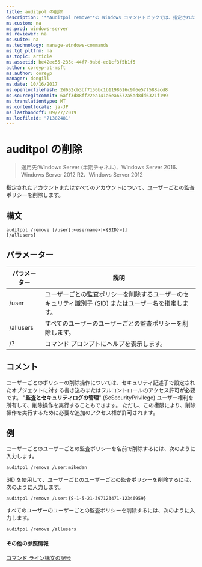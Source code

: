 ```yaml
---
title: auditpol の削除
description: '**Auditpol remove**の Windows コマンドトピックでは、指定されたアカウントまたはすべてのアカウントのユーザーごとの監査ポリシーを削除します。'
ms.custom: na
ms.prod: windows-server
ms.reviewer: na
ms.suite: na
ms.technology: manage-windows-commands
ms.tgt_pltfrm: na
ms.topic: article
ms.assetid: be42ec55-235c-44f7-9abd-ed1cf3f5b1f5
author: coreyp-at-msft
ms.author: coreyp
manager: dongill
ms.date: 10/16/2017
ms.openlocfilehash: 2d652cb3bf7156bc1b1198616c9f6e57f588acd8
ms.sourcegitcommit: 6aff3d88ff22ea141a6ea6572a5ad8dd6321f199
ms.translationtype: MT
ms.contentlocale: ja-JP
ms.lasthandoff: 09/27/2019
ms.locfileid: "71382481"
---
```

# <a name="auditpol-remove"></a>auditpol の削除

>適用先:Windows Server (半期チャネル)、Windows Server 2016、Windows Server 2012 R2、Windows Server 2012

指定されたアカウントまたはすべてのアカウントについて、ユーザーごとの監査ポリシーを削除します。

## <a name="syntax"></a>構文
```
auditpol /remove [/user[:<username>|<{SID}>]]
[/allusers]
```
## <a name="parameters"></a>パラメーター
|パラメーター|説明|
|-------|--------|
|/user|ユーザーごとの監査ポリシーを削除するユーザーのセキュリティ識別子 (SID) またはユーザー名を指定します。|
|/allusers|すべてのユーザーのユーザーごとの監査ポリシーを削除します。|
|/?|コマンド プロンプトにヘルプを表示します。|
## <a name="remarks"></a>コメント
ユーザーごとのポリシーの削除操作については、セキュリティ記述子で設定されたオブジェクトに対する書き込みまたはフルコントロールのアクセス許可が必要です。 "**監査とセキュリティログの管理**" (SeSecurityPrivilege) ユーザー権利を所有して、削除操作を実行することもできます。 ただし、この権限により、削除操作を実行するために必要な追加のアクセス権が許可されます。
## <a name="BKMK_examples"></a>例
ユーザーごとのユーザーごとの監査ポリシーを名前で削除するには、次のように入力します。
```
auditpol /remove /user:mikedan
```
SID を使用して、ユーザーごとのユーザーごとの監査ポリシーを削除するには、次のように入力します。
```
auditpol /remove /user:{S-1-5-21-397123471-12346959}
```
すべてのユーザーのユーザーごとの監査ポリシーを削除するには、次のように入力します。
```
auditpol /remove /allusers
```
#### <a name="additional-references"></a>その他の参照情報
[コマンド ライン構文の記号](command-line-syntax-key.md)
